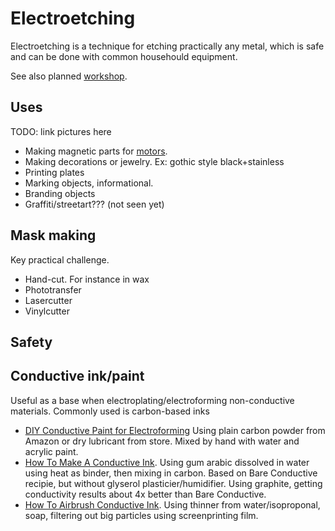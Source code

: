 
# Electroetching

Electroetching is a technique for etching practically any metal,
which is safe and can be done with common househould equipment.

See also planned [workshop](./workshop.md).

## Uses

TODO: link pictures here

* Making magnetic parts for [motors](../brushless). 
* Making decorations or jewelry. Ex: gothic style black+stainless
* Printing plates
* Marking objects, informational.
* Branding objects
* Graffiti/streetart??? (not seen yet)

## Mask making

Key practical challenge.

* Hand-cut. For instance in wax
* Phototransfer
* Lasercutter
* Vinylcutter

## Safety


## Conductive ink/paint

Useful as a base when electroplating/electroforming non-conductive materials.
Commonly used is carbon-based inks

* [DIY Conductive Paint for Electroforming](https://www.youtube.com/watch?v=scEipkTWxxs)
Using plain carbon powder from Amazon or dry lubricant from store. Mixed by hand with water and acrylic paint.
* [How To Make A Conductive Ink](https://www.youtube.com/watch?v=WR7SHPGGQ34).
Using gum arabic dissolved in water using heat as binder, then mixing in carbon.
Based on Bare Conductive recipie, but without glyserol plasticier/humidifier.
Using graphite, getting conductivity results about 4x better than Bare Conductive.
* [How To Airbrush Conductive Ink](https://www.youtube.com/watch?v=s5HnXabZqSQ).
Using thinner from water/isoproponal, soap, filtering out big particles using screenprinting film.


